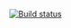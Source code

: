 [![Build status](https://ci.appveyor.com/api/projects/status/wnd24beyh0xuhxsj?svg=true)](https://ci.appveyor.com/project/KatShushun/patterns)
